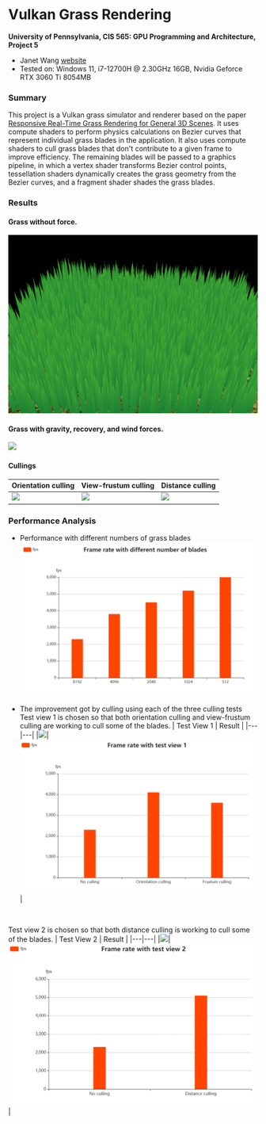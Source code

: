Vulkan Grass Rendering
==================================

**University of Pennsylvania, CIS 565: GPU Programming and Architecture, Project 5**

* Janet Wang [website](https://xchennnw.github.io/en.github.io/)
* Tested on: Windows 11, i7-12700H @ 2.30GHz 16GB, Nvidia Geforce RTX 3060 Ti  8054MB

### Summary
This project is a Vulkan grass simulator and renderer based on the paper [Responsive Real-Time Grass Rendering for General 3D Scenes](https://www.cg.tuwien.ac.at/research/publications/2017/JAHRMANN-2017-RRTG/JAHRMANN-2017-RRTG-draft.pdf).
It uses compute shaders to perform physics calculations on Bezier curves that represent individual grass blades in the application. It also uses compute shaders to cull grass blades that don't contribute to a given frame to improve efficiency. The remaining blades will be passed to a graphics pipeline, in which a vertex shader transforms Bezier control points, tessellation shaders dynamically creates the grass geometry from the Bezier curves, and a fragment shader shades the grass blades.

### Results
#### Grass without force.
![](img/no_force.png) 
<br/>
#### Grass with gravity, recovery, and wind forces. 
![](img/mygrass.gif) 
<br/>

#### Cullings
|  Orientation culling  | View-frustum culling | Distance culling | 
|---|---|---|
|![](img/ori.gif)|![](img/fru.gif)|![](img/dist.gif)|

### Performance Analysis
* Performance with different numbers of grass blades
  ![](img/graph3.png)
  
* The improvement got by culling using each of the three culling tests
Test view 1 is chosen so that both orientation culling and view-frustum culling are working to cull some of the blades.
|  Test View 1 | Result |
|---|---|
|![](img/test1.gif)|![](img/graph1.png)|
<br/>

Test view 2 is chosen so that both distance culling is working to cull some of the blades.
|  Test View 2 | Result |
|---|---|
|![](img/test2.gif)|![](img/graph2.png)|

